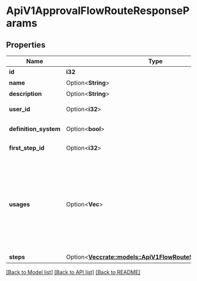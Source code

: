# ApiV1ApprovalFlowRouteResponseParams

## Properties

Name | Type | Description | Notes
------------ | ------------- | ------------- | -------------
**id** | **i32** | 申請経路ID | 
**name** | Option<**String**> | 申請経路名 | [optional]
**description** | Option<**String**> | 申請経路の説明 | [optional]
**user_id** | Option<**i32**> | 更新したユーザーのユーザーID | [optional]
**definition_system** | Option<**bool**> | システム作成の申請経路かどうか | [optional]
**first_step_id** | Option<**i32**> | 最初の承認ステップのID | [optional]
**usages** | Option<**Vec<String>**> | 申請種別（申請経路を使用できる申請種別を示します。例えば、AttendanceWorkflow の場合は、勤怠申請で使用できる申請経路です。） - AttendanceWorkflow - 勤怠申請 - PersonalDataWorkflow - 身上変更申請 | [optional]
**steps** | Option<[**Vec<crate::models::ApiV1FlowRouteStepSrializerInner>**](ApiV1FlowRouteStepSrializer_inner.md)> | 承認ステップ（配列） | [optional]

[[Back to Model list]](../README.md#documentation-for-models) [[Back to API list]](../README.md#documentation-for-api-endpoints) [[Back to README]](../README.md)


